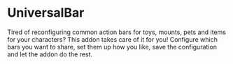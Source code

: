 # UniversalBar
 
Tired of reconfiguring common action bars for toys, mounts, pets and items for your characters? This addon takes care of it for you! Configure which bars you want to share, set them up how you like, save the configuration and let the addon do the rest. 